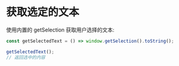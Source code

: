 # 获取选定的文本
使用内置的 getSelection 获取用户选择的文本:

```js
const getSelectedText = () => window.getSelection().toString();

getSelectedText();
// 返回选中的内容
```
